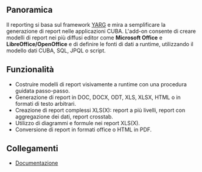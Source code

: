 ## Panoramica

Il reporting si basa sul framework [YARG](https://github.com/cuba-platform/yarg) e mira a semplificare la generazione di report nelle applicazioni CUBA.
L'add-on consente di creare modelli di report nei più diffusi editor come **Microsoft Office** e **LibreOffice/OpenOffice** e di definire le fonti di dati a runtime, utilizzando il modello dati CUBA, SQL, JPQL o script.

## Funzionalità

- Costruire modelli di report visivamente a runtime con una procedura guidata passo-passo.
- Generazione di report in DOC, DOCX, ODT, XLS, XLSX, HTML o in formati di testo arbitrari.
- Creazione di report complessi XLS(X): report a più livelli, report con aggregazione dei dati, report crosstab.
- Utilizzo di diagrammi e formule nei report XLS(X).
- Conversione di report in formati office o HTML in PDF.

## Collegamenti

- [Documentazione](https://doc.cuba-platform.com/reporting-latest/)